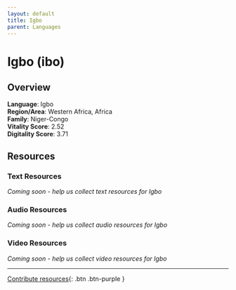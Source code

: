 ```yaml
---
layout: default
title: Igbo
parent: Languages
---
```


# Igbo (ibo)

## Overview

**Language**: Igbo  
**Region/Area**: Western Africa, Africa  
**Family**: Niger-Congo  
**Vitality Score**: 2.52  
**Digitality Score**: 3.71  

## Resources

### Text Resources
*Coming soon - help us collect text resources for Igbo*

### Audio Resources
*Coming soon - help us collect audio resources for Igbo*

### Video Resources
*Coming soon - help us collect video resources for Igbo*

---

[Contribute resources](https://fairtrain.github.io/){: .btn .btn-purple }
